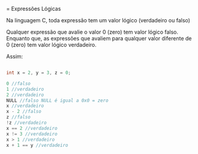 = Expressões Lógicas

Na linguagem C, toda expressão tem um valor lógico (verdadeiro ou falso)

Qualquer expressão que avalie o valor 0 (zero) tem valor lógico falso.
Enquanto que, as expressões que avaliem para qualquer valor diferente de 0 (zero) tem valor lógico verdadeiro.

Assim:

```c

int x = 2, y = 3, z = 0;

0 //falso
1 //verdadeiro
2 //verdadeiro
NULL //falso NULL é igual a 0x0 = zero
x //verdadeiro
x - 2 //falso
z //falso
!z //verdadeiro
x == 2 //verdadeiro
x != 3 //verdadeiro
x > 1 //verdadeiro
x + 1 == y //verdadeiro


```


